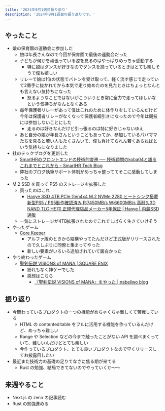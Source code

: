 ```yaml
---
title: '2024年9月1週目振り返り'
description: '2024年9月1週目の振り返りです。'
---
```


## やったこと

- 娘の保育園の運動会に参加した
  - 娘は年長さんなので今回が保育園で最後の運動会だった
  - 子どもが何かを頑張っている姿を見るのはやっぱりめっちゃ感動する
    - 特に娘はダンスが好きなのでダンスを踊っているときはとても楽しそうで僕も嬉しい
  - リレーで娘は1位の状態でバトンを受け取って、軽く流す感じで走っていて2番手に抜かれてから本気で走り始めたのを見たときはちょっとなんとも言えない気持ちになった
    - 怒るようなことではないがこういうとき常に全力で走ってほしいなという気持ちがなんとなくある
  - 毎年保護者リレーがあって僕はこれのために体作りをしているんだけど今年は保護者リレーがなくなって保護者綱引きになったので今年は競技には参加しないことにした
    - 走るのは好きなんだけど引っ張るのは特に好きじゃないゆえ
  - あと自分の娘が年長さんということもあってか、参加しているパパママたちを見ると若い人もたくさんいて、僕も負けてられん若くあらねばという気持ちになりました
- 社のテックブログを更新した
  - [SmartHRのフロントエンドの技術的変遷 ── 技術顧問のkoba04と語るこれまでとこれから - SmartHR Tech Blog](https://tech.smarthr.jp/entry/2024/09/02/154839)
  - 弊社のブログ執筆サポート体制がめっちゃ整っててそこに感動してしまった
- M.2 SSD を買って PS5 のストレージを拡張した
  - 買ったのはこれ
    - [Hanye SSD 4TB PCIe Gen4x4 M.2 NVMe 2280 ヒートシンク搭載 新型PS5 / PS5動作確認済み R:7450MB/s W:6600MB/s 高耐久3D NAND TLC HE70 正規代理店品メーカー5年保証 | Hanye | 内蔵SSD 通販](https://www.amazon.co.jp/gp/product/B0C7Q7T83S/ref=ppx_yo_dt_b_asin_title_o03_s00?ie=UTF8&psc=1)
  - 一気にストレージが4TB拡張されたのでこれでしばらく生きていけそう
- やったゲーム
  - [Core Keeper](https://store.steampowered.com/app/1621690/Core_Keeper/?l=japanese)
    - アルファ版のときから結構やってたんだけど正式版がリリースされたので久しぶりに同僚と集まってやった
    - 新しい要素がいろいろ追加されていて面白かった
- やり終わったゲーム
  - [聖剣伝説 VISIONS of MANA | SQUARE ENIX](https://www.jp.square-enix.com/seiken_vom/)
    - 紛れもなく神ゲーでした
    - 感想はこちら
      - [『聖剣伝説 VISIONS of MANA』をやった | nabeliwo blog](https://www.nabeliwo.blue/blog/2024/09/seiken-vom)

## 振り返り

- 今関わっているプロダクトの一つの機能がめちゃくちゃ難しくて苦戦している
  - HTML の contenteditable をフルに活用する機能を作っているんだけど、めっちゃ難しい
  - Range や Selection などの今まで触ったことがない API を調べまくっていて、難しいんだけどとても楽しい
  - 今作っているプロダクト、とても良いプロダクトなので早くリリースしてお披露目したい
- 最近また技術力の基礎の足りてなさに焦る期が来てる
  - Rust の勉強、結局できてないのでやっていくか〜〜

## 来週やること

- Next.js の zenn の記事読む
- Rust の勉強進める
